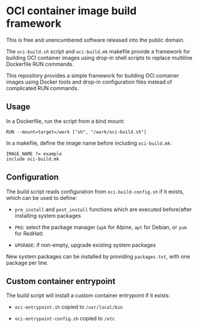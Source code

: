 # OCI container image build framework

This is free and unencumbered software released into the public domain.

The `oci-build.sh` script and `oci-build.mk` makefile provide a framework for
building OCI container images using drop-in shell scripts to replace multiline
Dockerfile RUN commands.

This repository provides a simple framework for building OCI container images
using Docker tools and drop-in configuration files instead of complicated RUN
commands.

## Usage

In a Dockerfile, run the script from a bind mount:

    RUN --mount=target=/work ["sh", "/work/oci-build.sh"]

In a makefile, define the image name before including `oci-build.mk`:

    IMAGE_NAME ?= example
    include oci-build.mk

## Configuration

The build script reads configuration from `oci-build-config.sh` if it exists,
which can be used to define:

- `pre_install` and `post_install` functions which are executed before/after
  installing system packages

- `PKG`: select the package manager (`apk` for Alpine, `apt` for Debian, or
  `yum` for RedHat)

- `UPGRADE`: if non-empty, upgrade existing system packages

New system packages can be installed by providing `packages.txt`, with one
package per line.

## Custom container entrypoint

The build script will install a custom container entrypoint if it exists:

- `oci-entrypoint.sh` copied to `/usr/local/bin`

- `oci-entrypoint-config.sh` copied to `/etc`

